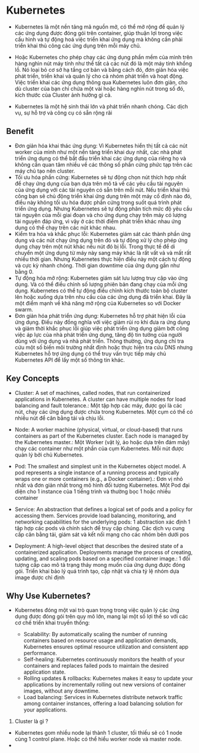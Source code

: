 # Kubernetes

- Kubernetes là một nền tảng mã nguồn mở, có thể mở rộng để quản lý các ứng dụng được đóng gói trên container, giúp thuận lợi trong việc cấu hình và tự động hoá việc triển khai ứng dụng mà không cần phải triển khai thủ công các ứng dụng trên mỗi máy chủ.

- Hoặc Kubernetes cho phép chạy các ứng dụng phần mềm của mình trên hàng nghìn nút máy tính như thể tất cả các nút đó là một máy tính khổng lồ. Nó loại bỏ cơ sở hạ tầng cơ bản và bằng cách đó, đơn giản hóa việc phát triển, triển khai và quản lý cho cả nhóm phát triển và hoạt động. Việc triển khai các ứng dụng thông qua Kubernetes luôn đơn giản, cho dù cluster của bạn chỉ chứa một vài hoặc hàng nghìn nút trong số đó, kích thước của Cluster ảnh hưởng gì cả.

- Kubernetes là một hệ sinh thái lớn và phát triển nhanh chóng. Các dịch vụ, sự hỗ trợ và công cụ có sẵn rộng rãi

## Benefit

- Đơn giản hóa khai thác ứng dụng: Vì Kubernetes hiển thị tất cả các nút worker của mình như một nền tảng triển khai duy nhất, các nhà phát triển ứng dụng có thể bắt đầu triển khai các ứng dụng của riêng họ và không cần quan tâm nhiều về các thông số phần cứng phức tạp trên các máy chủ tạo nên cluster.
- Tối ưu hóa phần cứng: Kubernetes sẽ tự động chọn nút thích hợp nhất để chạy ứng dụng của bạn dựa trên mô tả về các yêu cầu tài nguyên của ứng dụng với các tài nguyên có sẵn trên mỗi nút. Nếu triển khai thủ công bạn sẽ chủ động triển khai ứng dụng trên một máy cố định nào đó, điều này không tối ưu hóa được phần cứng trong suốt quá trình phát triển ứng dụng. Nhưng Kubernetes sẽ tự động phân tích mức độ yêu cầu tài nguyên của mỗi giai đoạn và cho ứng dụng chạy trên máy có lượng tài nguyên đáp ứng, vì vậy ở các thời điểm phát triển khác nhau ứng dụng có thể chạy trên các nút khác nhau.
- Kiểm tra hóa và khắc phục lỗi: Kubernetes giám sát các thành phần ứng dụng và các nút chạy ứng dụng trên đó và tự động xử lý cho phép ứng dụng chạy trên một nút khác nếu nút đó bị lỗi. Trong thực tế để di chuyển một ứng dụng từ máy này sang máy khác là rất vất vả và mất rất nhiều thời gian. Nhưng Kubernetes thực hiện điều này một cách tự động và cực kỳ nhanh chóng. Thời gian downtime của ứng dụng gần như bằng 0.
- Tự động hóa mở rộng: Kubernetes giám sát lưu lượng truy cập vào ứng dụng. Và có thể điều chỉnh số lượng phiên bản đang chạy của mỗi ứng dụng. Kubernetes có thể tự động điều chỉnh kích thước toàn bộ cluster lên hoặc xuống dựa trên nhu cầu của các ứng dụng đã triển khai. Đây là một điểm mạnh về khả năng mở rộng của Kubernetes so với Docker swarm.
- Đơn giản hóa phát triển ứng dụng: Kubernetes hỗ trợ phát hiện lỗi của ứng dụng. Điều này đồng nghĩa với việc giảm rủi ro khi đưa ra ứng dụng và giảm thời khắc phục lỗi giúp việc phát triển ứng dụng giảm bớt công việc áp lực của nhà phát triển ứng dụng, tăng độ tin tưởng của người dùng với ứng dụng và nhà phát triển. Thông thường, ứng dụng chỉ tra cứu một số biến môi trường nhất định hoặc thực hiện tra cứu DNS nhưng Kubernetes hỗ trợ ứng dụng có thể truy vấn trực tiếp máy chủ Kubernetes API để lấy một số thông tin khác.

## Key Concepts

- Cluster: A set of machines, called nodes, that run containerized applications in Kubernetes. A cluster can have multiple nodes for load balancing and fault tolerance.: Một tập hợp các máy, được gọi là các nút, chạy các ứng dụng được chứa trong Kubernetes. Một cụm có thể có nhiều nút để cân bằng tải và chịu lỗi.

- Node: A worker machine (physical, virtual, or cloud-based) that runs containers as part of the Kubernetes cluster. Each node is managed by the Kubernetes master.: Một Worker (vật lý, ảo hoặc dựa trên đám mây) chạy các container như một phần của cụm Kubernetes. Mỗi nút được quản lý bởi chủ Kubernetes.

- Pod: The smallest and simplest unit in the Kubernetes object model. A pod represents a single instance of a running process and typically wraps one or more containers (e.g., a Docker container).: Đơn vị nhỏ nhất và đơn giản nhất trong mô hình đối tượng Kubernetes. Một Pod đại diện cho 1 instance của 1 tiếng trình và thường bọc 1 hoặc nhiều container

- Service: An abstraction that defines a logical set of pods and a policy for accessing them. Services provide load balancing, monitoring, and networking capabilities for the underlying pods: 1 abstraction xác định 1 tập hợp các pods và chính sách để truy cập chúng. Các dịch vụ cung cấp cân bằng tải, giám sát và kết nối mạng cho các nhóm bên dưới pos

- Deployment: A high-level object that describes the desired state of a containerized application. Deployments manage the process of creating, updating, and scaling pods based on a specified container image.: 1 đối tượng cấp cao mô tả trạng tháy mong muốn của ứng dụng được đóng gói. Triển khai bảo lý quá trình tạo, cập nhật và chia tỷ lệ nhóm dựa image được chỉ định

## Why Use Kubernetes?

- Kubernetes đóng một vai trò quan trọng trong việc quản lý các ứng dụng được đóng gói trên quy mô lớn, mang lại một số lợi thế so với các cơ chế triển khai truyền thống:

  - Scalability: By automatically scaling the number of running containers based on resource usage and application demands, Kubernetes ensures optimal resource utilization and consistent app performance.
  - Self-healing: Kubernetes continuously monitors the health of your containers and replaces failed pods to maintain the desired application state.
  - Rolling updates & rollbacks: Kubernetes makes it easy to update your applications by incrementally rolling out new versions of container images, without any downtime.
  - Load balancing: Services in Kubernetes distribute network traffic among container instances, offering a load balancing solution for your applications.

1. Cluster là gì ?

- Kubernetes gom nhiều node lại thành 1 cluster, tối thiếu sẽ có 1 node cùng 1 control plane. Hoặc có thể hiểu worker node và master node.
- 
